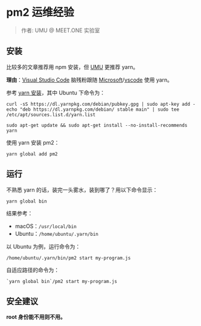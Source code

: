 # pm2 运维经验

> 作者: UMU @ MEET.ONE 实验室

## 安装

比较多的文章推荐用 npm 安装，但 [UMU](https://blog.umu618.com/) 更推荐 yarn。

**理由**：[Visual Studio Code](https://code.visualstudio.com/) 脑残粉跟随 [Microsoft](https://github.com/Microsoft)/[vscode](https://github.com/Microsoft/vscode) 使用 yarn。

参考 [yarn 安装](https://yarnpkg.com/en/docs/install#debian-stable)，其中 Ubuntu 下命令为：

```
curl -sS https://dl.yarnpkg.com/debian/pubkey.gpg | sudo apt-key add -
echo "deb https://dl.yarnpkg.com/debian/ stable main" | sudo tee /etc/apt/sources.list.d/yarn.list

sudo apt-get update && sudo apt-get install --no-install-recommends yarn
```

使用 yarn 安装 pm2：

```
yarn global add pm2
```

## 运行

不熟悉 yarn 的话，装完一头雾水，装到哪了？用以下命令显示：

```
yarn global bin
```

结果参考：

- macOS：`/usr/local/bin`
- Ubuntu：`/home/ubuntu/.yarn/bin`

以 Ubuntu 为例，运行命令为：

```
/home/ubuntu/.yarn/bin/pm2 start my-program.js
```

自适应路径的命令为：

```
`yarn global bin`/pm2 start my-program.js
```

## 安全建议

**root 身份能不用则不用。**
